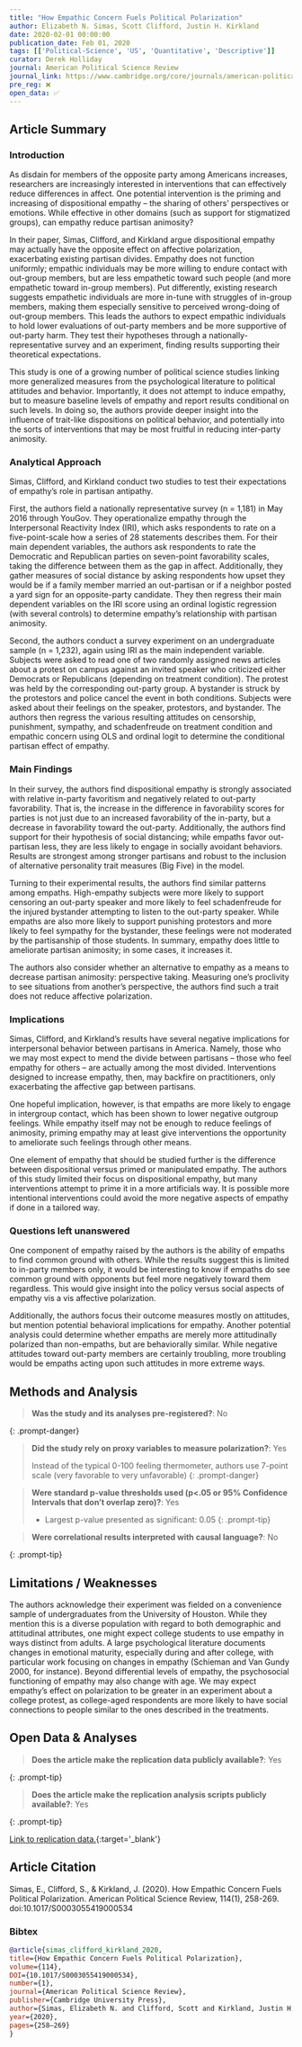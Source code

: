 ```yaml
---
title: "How Empathic Concern Fuels Political Polarization"
author: Elizabeth N. Simas, Scott Clifford, Justin H. Kirkland
date: 2020-02-01 00:00:00
publication_date: Feb 01, 2020
tags: [['Political-Science', 'US', 'Quantitative', 'Descriptive']]
curator: Derek Holliday
journal: American Political Science Review
journal_link: https://www.cambridge.org/core/journals/american-political-science-review/article/how-empathic-concern-fuels-political-polarization/8115DB5BDE548FF6AB04DA661F83785E
pre_reg: ❌
open_data: ✅
---
```


## Article Summary

### Introduction ###

As disdain for members of the opposite party among Americans increases, researchers are increasingly interested in interventions that can effectively reduce differences in affect. One potential intervention is the priming and increasing of dispositional empathy – the sharing of others’ perspectives or emotions. While effective in other domains (such as support for stigmatized groups), can empathy reduce partisan animosity?

In their paper, Simas, Clifford, and Kirkland argue dispositional empathy may actually have the opposite effect on affective polarization, exacerbating existing partisan divides. Empathy does not function uniformly; empathic individuals may be more willing to endure contact with out-group members, but are less empathetic toward such people (and more empathetic toward in-group members). Put differently, existing research suggests empathetic individuals are more in-tune with struggles of in-group members, making them especially sensitive to perceived wrong-doing of out-group members. This leads the authors to expect empathic individuals to hold lower evaluations of out-party members and be more supportive of out-party harm. They test their hypotheses through a nationally-representative survey and an experiment, finding results supporting their theoretical expectations.

This study is one of a growing number of political science studies linking more generalized measures from the psychological literature to political attitudes and behavior. Importantly, it does not attempt to induce empathy, but to measure baseline levels of empathy and report results conditional on such levels. In doing so, the authors provide deeper insight into the influence of trait-like dispositions on political behavior, and potentially into the sorts of interventions that may be most fruitful in reducing inter-party animosity.

### Analytical Approach ###

Simas, Clifford, and Kirkland conduct two studies to test their expectations of empathy’s role in partisan antipathy.

First, the authors field a nationally representative survey (n = 1,181) in May 2016 through YouGov. They operationalize empathy through the Interpersonal Reactivity Index (IRI), which asks respondents to rate on a five-point-scale how a series of 28 statements describes them. For their main dependent variables, the authors ask respondents to rate the Democratic and Republican parties on seven-point favorability scales, taking the difference between them as the gap in affect. Additionally, they gather measures of social distance by asking respondents how upset they would be if a family member married an out-partisan or if a neighbor posted a yard sign for an opposite-party candidate. They then regress their main dependent variables on the IRI score using an ordinal logistic regression (with several controls) to determine empathy’s relationship with partisan animosity.

Second, the authors conduct a survey experiment on an undergraduate sample (n = 1,232), again using IRI as the main independent variable. Subjects were asked to read one of two randomly assigned news articles about a protest on campus against an invited speaker who criticized either Democrats or Republicans (depending on treatment condition). The protest was held by the corresponding out-party group. A bystander is struck by the protestors and police cancel the event in both conditions. Subjects were asked about their feelings on the speaker, protestors, and bystander. The authors then regress the various resulting attitudes on censorship, punishment, sympathy, and schadenfreude on treatment condition and empathic concern using OLS and ordinal logit to determine the conditional partisan effect of empathy.

### Main Findings ###

In their survey, the authors find dispositional empathy is strongly associated with relative in-party favoritism and negatively related to out-party favorability. That is, the increase in the difference in favorability scores for parties is not just due to an increased favorability of the in-party, but a decrease in favorability toward the out-party. Additionally, the authors find support for their hypothesis of social distancing; while empaths favor out-partisan less, they are less likely to engage in socially avoidant behaviors. Results are strongest among stronger partisans and robust to the inclusion of alternative personality trait measures (Big Five) in the model.

Turning to their experimental results, the authors find similar patterns among empaths. High-empathy subjects were more likely to support censoring an out-party speaker and more likely to feel schadenfreude for the injured bystander attempting to listen to the out-party speaker. While empaths are also more likely to support punishing protestors and more likely to feel sympathy for the bystander, these feelings were not moderated by the partisanship of those students. In summary, empathy does little to ameliorate partisan animosity; in some cases, it increases it.

The authors also consider whether an alternative to empathy as a means to decrease partisan animosity: perspective taking. Measuring one’s proclivity to see situations from another’s perspective, the authors find such a trait does not reduce affective polarization.  

### Implications ###

Simas, Clifford, and Kirkland’s results have several negative implications for interpersonal behavior between partisans in America. Namely, those who we may most expect to mend the divide between partisans – those who feel empathy for others – are actually among the most divided. Interventions designed to increase empathy, then, may backfire on practitioners, only exacerbating the affective gap between partisans.

One hopeful implication, however, is that empaths are more likely to engage in intergroup contact, which has been shown to lower negative outgroup feelings. While empathy itself may not be enough to  reduce feelings of animosity, priming empathy may at least give interventions the opportunity to ameliorate such feelings through other means.

One element of empathy that should be studied further is the difference between dispositional versus primed or manipulated empathy. The authors of this study limited their focus on dispositional empathy, but many interventions attempt to prime it in a more artificials way. It is possible more intentional interventions could avoid the more negative aspects of empathy if done in a tailored way.

### Questions left unanswered ###

One component of empathy raised by the authors is the ability of empaths to find common ground with others. While the results suggest this is limited to in-party members only, it would be interesting to know if empaths do see common ground with opponents but feel more negatively toward them regardless. This would give insight into the policy versus social aspects of empathy vis a vis affective polarization.

Additionally, the authors focus their outcome measures mostly on attitudes, but mention potential behavioral implications for empathy. Another potential analysis could determine whether empaths are merely more attitudinally polarized than non-empaths, but are behaviorally similar. While negative attitudes toward out-party members are certainly troubling, more troubling would be empaths acting upon such attitudes in more extreme ways.


## Methods and Analysis

> **Was the study and its analyses pre-registered?**: No
> 
{: .prompt-danger}

> **Did the study rely on proxy variables to measure polarization?**: Yes
> 
> 
> Instead of the typical 0-100 feeling thermometer, authors use 7-point scale (very favorable to very unfavorable)
{: .prompt-danger}


> **Were standard p-value thresholds used (p<.05 or 95% Confidence Intervals that don’t overlap zero)?**: Yes
> 
> - Largest p-value presented as significant: 0.05
{: .prompt-tip}

> **Were correlational results interpreted with causal language?**: No
> 
{: .prompt-tip}

## Limitations / Weaknesses

The authors acknowledge their experiment was fielded on a convenience sample of undergraduates from the University of Houston. While they mention this is a diverse population with regard to both demographic and attitudinal attributes, one might expect college students to use empathy in ways distinct from adults. A large psychological literature documents changes in emotional maturity, especially during and after college, with particular work focusing on changes in empathy (Schieman and Van Gundy 2000, for instance). Beyond differential levels of empathy, the psychosocial functioning of empathy may also change with age. We may expect empathy’s effect on polarization to be greater in an experiment about a college protest, as college-aged respondents are more likely to have social connections to people similar to the ones described in the treatments. 

## Open Data & Analyses

> **Does the article make the replication data publicly available?**: Yes
> 
{: .prompt-tip}

> **Does the article make the replication analysis scripts publicly available?**: Yes
> 
{: .prompt-tip}


[Link to replication data.](https://doi.org/10.7910/DVN/RJL2DK){:target='_blank'}

## Article Citation

Simas, E., Clifford, S., & Kirkland, J. (2020). How Empathic Concern Fuels Political Polarization. American Political Science Review, 114(1), 258-269. doi:10.1017/S0003055419000534

### Bibtex

```bibtex
@article{simas_clifford_kirkland_2020,
title={How Empathic Concern Fuels Political Polarization},
volume={114},
DOI={10.1017/S0003055419000534},
number={1}, 
journal={American Political Science Review}, 
publisher={Cambridge University Press}, 
author={Simas, Elizabeth N. and Clifford, Scott and Kirkland, Justin H.}, 
year={2020}, 
pages={258–269}
}

```

